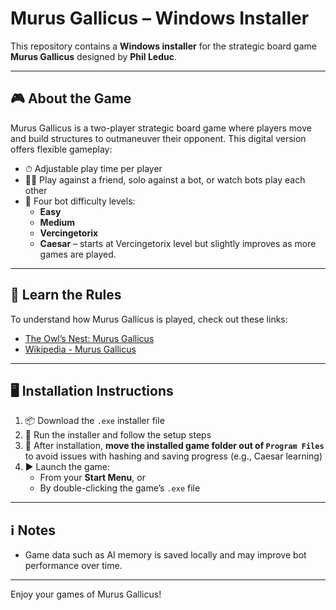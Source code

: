 # Murus Gallicus – Windows Installer

This repository contains a **Windows installer** for the strategic board game **Murus Gallicus** designed by **Phil Leduc**.

---

## 🎮 About the Game

Murus Gallicus is a two-player strategic board game where players move and build structures to outmaneuver their opponent. This digital version offers flexible gameplay:

- ⏱ Adjustable play time per player
- 👤👥 Play against a friend, solo against a bot, or watch bots play each other
- 🤖 Four bot difficulty levels:
  - **Easy**
  - **Medium**
  - **Vercingetorix**
  - **Caesar** – starts at Vercingetorix level but slightly improves as more games are played.

---

## 📖 Learn the Rules

To understand how Murus Gallicus is played, check out these links:

- [The Owl’s Nest: Murus Gallicus](https://sites.google.com/site/theowlsnest02/home/murus-gallicus)
- [Wikipedia - Murus Gallicus](https://en.wikipedia.org/w/index.php?title=Murus_Gallicus_(game)&oldid=1177520802)

---

## 🖥 Installation Instructions

1. 📦 Download the `.exe` installer file
2. 💾 Run the installer and follow the setup steps
3. 📂 After installation, **move the installed game folder out of `Program Files`** to avoid issues with hashing and saving progress (e.g., Caesar learning)
4. ▶ Launch the game:
   - From your **Start Menu**, or
   - By double-clicking the game’s `.exe` file

---

## ℹ Notes

- Game data such as AI memory is saved locally and may improve bot performance over time.

---

Enjoy your games of Murus Gallicus!
